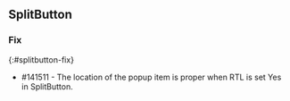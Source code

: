 ## SplitButton

### Fix
{:#splitbutton-fix}

* \#141511 - The location of the popup item is proper when RTL is set Yes in SplitButton.
